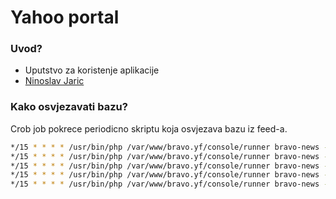# Yahoo portal #

### Uvod? ###

* Uputstvo za koristenje aplikacije
* [Ninoslav Jaric](https://www.jaric.online/)

### Kako osvjezavati bazu? ###

Crob job pokrece periodicno skriptu koja osvjezava bazu iz feed-a.

```bash
*/15 * * * * /usr/bin/php /var/www/bravo.yf/console/runner bravo-news -c science
*/15 * * * * /usr/bin/php /var/www/bravo.yf/console/runner bravo-news -c tech
*/15 * * * * /usr/bin/php /var/www/bravo.yf/console/runner bravo-news -c world
*/15 * * * * /usr/bin/php /var/www/bravo.yf/console/runner bravo-news -c politics
*/15 * * * * /usr/bin/php /var/www/bravo.yf/console/runner bravo-news -c health

```